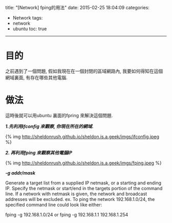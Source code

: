 title: "[Network] fping的用法"
date: 2015-02-25 18:04:09
categories: 
- Network
tags: 
- network 
- ubuntu
toc: true
---

# 目的

之前遇到了一個問題, 假如我現在在一個封閉的區域網路內, 
我要如何得知在這個網域裏面, 有存在哪些其他電腦. 


# 做法

這時後就可以用ubuntu 裏面的fpring 來解決這個問題. 

___1.先利用ifconfig 來觀察, 你現在所在的網域.___

{% img http://sheldonrush.github.io/sheldon.is.a.geek/imgs/ifconfig.jpeg %}

___2. 再利用fping 來觀察其他電腦IP___

{% img http://sheldonrush.github.io/sheldon.is.a.geek/imgs/fping.jpeg %}

___-g addr/mask___

   Generate a target list from a supplied IP netmask, or a starting and ending IP.  Specify the netmask or start/end in the targets
   portion of the command line. If a network with netmask is given, the network and broadcast addresses will be excluded. ex. To ping the
   network 192.168.1.0/24, the specified command line could look like either:

   fping -g 192.168.1.0/24 or fping -g 192.168.1.1 192.168.1.254


